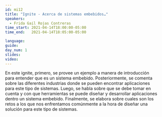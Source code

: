 ```yaml
---
id: mi12
title: "Ignite - Acerca de sistemas embebidos…"
speakers:
  - Frida Gail Rojas Contreras
time_start: 2021-04-14T18:00:00-05:00
time_end:   2021-04-14T18:05:00-05:00

language: 
guide:
day_num: 1
slides: 
video: 
---
```


En este ignite, primero, se provee un ejemplo a manera de introducción para entender que es un sistema embebido. Posteriormente, se comenta sobre las diferentes industrias donde se pueden encontrar aplicaciones para este tipo de sistemas. Luego, se habla sobre que se debe tomar en cuenta y con que herramientas se puede diseñar y desarrollar aplicaciones dentro un sistema embebido. Finalmente, se elabora sobre cuales son los retos a los que nos enfrentamos comúnmente a la hora de diseñar una solución para este tipo de sistemas.
